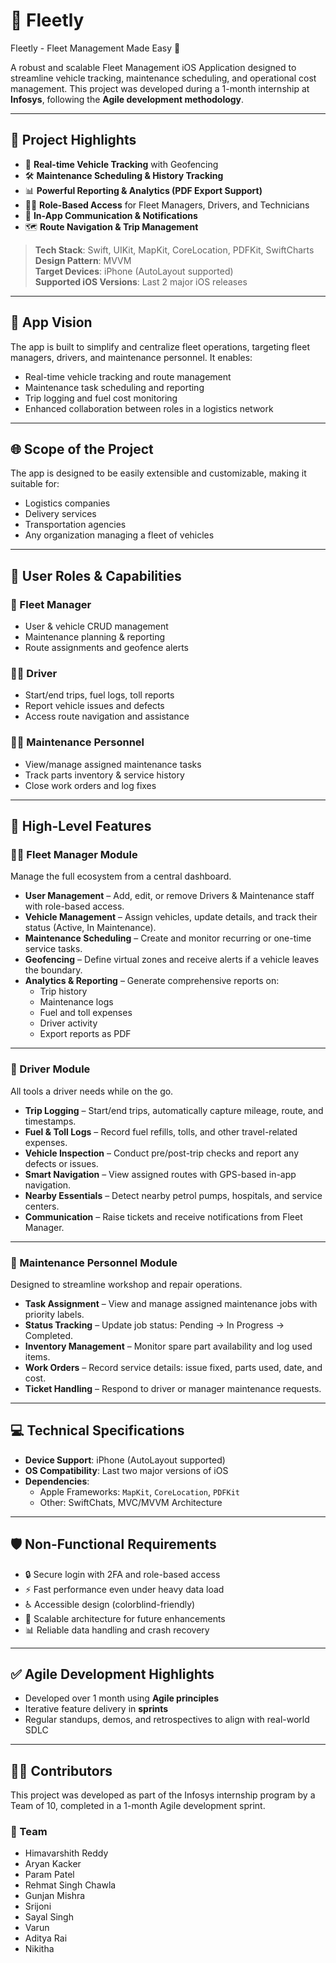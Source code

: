 # 🚗 Fleetly
Fleetly - Fleet Management Made Easy 🤗

A robust and scalable Fleet Management iOS Application designed to streamline vehicle tracking, maintenance scheduling, and operational cost management. This project was developed during a 1-month internship at **Infosys**, following the **Agile development methodology**.

---
## 📌 Project Highlights

- 📍 **Real-time Vehicle Tracking** with Geofencing
- 🛠️ **Maintenance Scheduling & History Tracking**
- 📊 **Powerful Reporting & Analytics (PDF Export Support)**
- 🧑‍✈️ **Role-Based Access** for Fleet Managers, Drivers, and Technicians
- 💬 **In-App Communication & Notifications**
- 🗺️ **Route Navigation & Trip Management**

> **Tech Stack**: Swift, UIKit, MapKit, CoreLocation, PDFKit, SwiftCharts  
> **Design Pattern**: MVVM  
> **Target Devices**: iPhone (AutoLayout supported)  
> **Supported iOS Versions**: Last 2 major iOS releases

---

## 📱 App Vision

The app is built to simplify and centralize fleet operations, targeting fleet managers, drivers, and maintenance personnel. It enables:

- Real-time vehicle tracking and route management
- Maintenance task scheduling and reporting
- Trip logging and fuel cost monitoring
- Enhanced collaboration between roles in a logistics network

---

## 🌐 Scope of the Project

The app is designed to be easily extensible and customizable, making it suitable for:

- Logistics companies
- Delivery services
- Transportation agencies
- Any organization managing a fleet of vehicles

---

## 👥 User Roles & Capabilities

### 👤 Fleet Manager
- User & vehicle CRUD management
- Maintenance planning & reporting
- Route assignments and geofence alerts

### 👨‍✈️ Driver
- Start/end trips, fuel logs, toll reports
- Report vehicle issues and defects
- Access route navigation and assistance

### 🧑‍🔧 Maintenance Personnel
- View/manage assigned maintenance tasks
- Track parts inventory & service history
- Close work orders and log fixes

---

## 🧩 High-Level Features

### 🧑‍💼 Fleet Manager Module
Manage the full ecosystem from a central dashboard.

- **User Management** – Add, edit, or remove Drivers & Maintenance staff with role-based access.
- **Vehicle Management** – Assign vehicles, update details, and track their status (Active, In Maintenance).
- **Maintenance Scheduling** – Create and monitor recurring or one-time service tasks.
- **Geofencing** – Define virtual zones and receive alerts if a vehicle leaves the boundary.
- **Analytics & Reporting** – Generate comprehensive reports on:
  - Trip history
  - Maintenance logs
  - Fuel and toll expenses
  - Driver activity
  - Export reports as PDF

---

### 🚗 Driver Module
All tools a driver needs while on the go.

- **Trip Logging** – Start/end trips, automatically capture mileage, route, and timestamps.
- **Fuel & Toll Logs** – Record fuel refills, tolls, and other travel-related expenses.
- **Vehicle Inspection** – Conduct pre/post-trip checks and report any defects or issues.
- **Smart Navigation** – View assigned routes with GPS-based in-app navigation.
- **Nearby Essentials** – Detect nearby petrol pumps, hospitals, and service centers.
- **Communication** – Raise tickets and receive notifications from Fleet Manager.

---

### 🔧 Maintenance Personnel Module
Designed to streamline workshop and repair operations.

- **Task Assignment** – View and manage assigned maintenance jobs with priority labels.
- **Status Tracking** – Update job status: Pending → In Progress → Completed.
- **Inventory Management** – Monitor spare part availability and log used items.
- **Work Orders** – Record service details: issue fixed, parts used, date, and cost.
- **Ticket Handling** – Respond to driver or manager maintenance requests.

---


## 💻 Technical Specifications

- **Device Support**: iPhone (AutoLayout supported)
- **OS Compatibility**: Last two major versions of iOS
- **Dependencies**:
  - Apple Frameworks: `MapKit`, `CoreLocation`, `PDFKit`
  - Other: SwiftChats, MVC/MVVM Architecture

---

## 🛡 Non-Functional Requirements

- 🔒 Secure login with 2FA and role-based access
- ⚡ Fast performance even under heavy data load
- ♿ Accessible design (colorblind-friendly)
- 🔄 Scalable architecture for future enhancements
- 📊 Reliable data handling and crash recovery

---



## ✅ Agile Development Highlights

- Developed over 1 month using **Agile principles**
- Iterative feature delivery in **sprints**
- Regular standups, demos, and retrospectives to align with real-world SDLC

---

## 👨‍💻 Contributors

This project was developed as part of the Infosys internship program by a Team of 10, completed in a 1-month Agile development sprint.

### 🚀 Team 
- Himavarshith Reddy
- Aryan Kacker
- Param Patel
- Rehmat Singh Chawla
- Gunjan Mishra
- Srijoni
- Sayal Singh
- Varun
- Aditya Rai
- Nikitha

